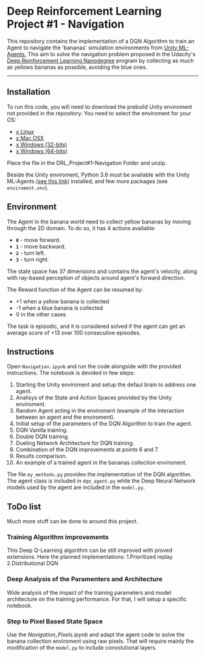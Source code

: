 # Deep Reinforcement Learning Project #1 - Navigation

This repository contains the implementation of a DQN Algorithm to train an Agent to navigate the 'bananas' simulation environments from [Unity ML-Agents.](https://github.com/Unity-Technologies/ml-agents/blob/master/docs/Installation.md)
This aim to solve the navigation problem proposed in the Udacity's [Deep Reinforcement Learning Nanodegree](https://www.udacity.com/course/deep-reinforcement-learning-nanodegree--nd893) program by collecting as much as yellows bananas as possible, avoiding the blue ones.

---

## Installation

To run this code, you will need to download the prebuild Unity enviroment not provided in the repository. You need to select the enviroment for your OS:
* [x Linux](https://s3-us-west-1.amazonaws.com/udacity-drlnd/P1/Banana/Banana_Linux.zip)
* [x Mac OSX](https://s3-us-west-1.amazonaws.com/udacity-drlnd/P1/Banana/Banana.app.zip)
* [x Windows (32-bits)](https://s3-us-west-1.amazonaws.com/udacity-drlnd/P1/Banana/Banana_Windows_x86.zip)
* [x Windows (64-bits)](https://s3-us-west-1.amazonaws.com/udacity-drlnd/P1/Banana/Banana_Windows_x86_64.zip)

Place the file in the DRL_Project#1-Navigation Folder and unzip.

Beside the Unity enviroment, Python 3.6 must be available with the Unity ML-Agents [(see this link)](https://github.com/Unity-Technologies/ml-agents/blob/master/docs/Installation.md) installed, and few more packages (see `enviroment.env`).
 
## Environment 

The Agent in the banana world need to collect yellow bananas by moving through the 2D domain. To do so, it has 4 actions available:
- **`0`** - move forward.
- **`1`** - move backward.
- **`2`** - turn left.
- **`3`** - turn right.

The state space has 37 dimensions and contains the agent's velocity, along with ray-based perception of objects around agent's forward direction.

The Reward function of the Agent can be resumed by:
- +1 when a yellow banana is collected
- -1 when a blue banana is collected
- 0 in the other cases

The task is episodic, and it is considered solved if the agent can get an average score of +13 over 100 consecutive episodes.
 
## Instructions

Open `Navigation.ipynb` and run the code alongside with the provided instructions.
The notebook is devided in few steps:
1. Starting the Unity enviroment and setup the defaul brain to address one agent.
2. Analisys of the State and Action Spaces provided by the Unity enviroment.
3. Random Agent acting in the enviroment (example of the interaction between an agent and the enviroment).
4. Initial setup of the parameters of the DQN Algorithm to train the agent.
5. DQN Vanilla training.
6. Double DQN training.
7. Dueling Network Architecture for DQN training.
8. Combination of the DQN improvements at points 6 and 7.
9. Results comparison.
10. An example of a trained agent in the bananas collection enviroment.

The file `my_methods.py` provides the implementation of the DQN algorithm.
The agent class is included in `dqn_agent.py` while the Deep Neural Network models used by the agent are included in the `model.py`.

## ToDo list

Much more stuff can be done to around this project.

### Training Algorithm improvements

This Deep Q-Learning algorithm can be still improved with proved extensions.
Here the planned implementations:
1.Prioritized replay
2.Distributional DQN

### Deep Analysis of the Paramenters and Architecture

Wide analysis of the impact of the training parameters and model architecture on the training performance. For that, I will setup a specific notebook.

### Step to Pixel Based State Space

Use the *Navigation_Pixels.ipynb* and adapt the agent code to solve the banana collection enviroment using raw pixels. That will require mainly the modification of the `model.py` to include convolutional layers.
